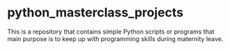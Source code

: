 # python_masterclass_projects
This is a repository that contains simple Python scripts or programs that main purpose is to keep up with programming skills during maternity leave.
